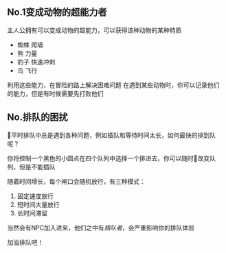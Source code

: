 ## No.1变成动物的超能力者

主人公拥有可以变成动物的超能力，可以获得该种动物的某种特质

- 蜘蛛 爬墙
- 熊 力量
- 豹子 快速冲刺
- 鸟 飞行

利用这些能力，在冒险的路上解决困难问题
在遇到某些动物时，你可以记录他们的能力，但是有时候需要先打败他们

## No.排队的困扰

平时排队中总是遇到各种问题，例如插队和等待时间太长，如何最快的排到队呢？

你将控制一个黑色的小圆点在四个队列中选择一个排进去，你可以随时改变队列，但是不能插队

随着时间增长，每个闸口会随机放行，有三种模式：
1. 固定速度放行
2. 短时间大量放行
3. 长时间滞留

当然会有NPC加入进来，他们之中有*插队者*，会严重影响你的排队体验

加油排队吧！